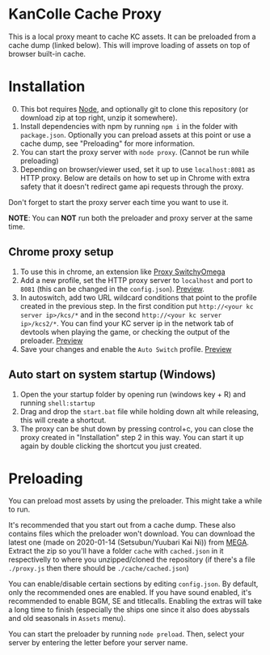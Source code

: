 KanColle Cache Proxy
=======
This is a local proxy meant to cache KC assets. It can be preloaded from a cache dump (linked below). This will improve loading of assets on top of browser built-in cache.

Installation
======
0. This bot requires [Node](https://nodejs.org/en/), and optionally git to clone this repository (or download zip at top right, unzip it somewhere).
1. Install dependencies with npm by running `npm i` in the folder with `package.json`. Optionally you can preload assets at this point or use a cache dump, see "Preloading" for more information.
2. You can start the proxy server with `node proxy`. (Cannot be run while preloading)
3. Depending on browser/viewer used, set it up to use `localhost:8081` as HTTP proxy. Below are details on how to set up in Chrome with extra safety that it doesn't redirect game api requests through the proxy.

Don't forget to start the proxy server each time you want to use it.

**NOTE**: You can **NOT** run both the preloader and proxy server at the same time.

## Chrome proxy setup
1. To use this in chrome, an extension like [Proxy SwitchyOmega](https://chrome.google.com/webstore/detail/proxy-switchyomega/padekgcemlokbadohgkifijomclgjgif)
2. Add a new profile, set the HTTP proxy server to `localhost` and port to `8081` (this can be changed in the `config.json`). [Preview](https://i.imgur.com/w6wHZeM.png).
3. In autoswitch, add two URL wildcard conditions that point to the profile created in the previous step. In the first condition put `http://<your kc server ip>/kcs/*` and in the second `http://<your kc server ip>/kcs2/*`. You can find your KC server ip in the network tab of devtools when playing the game, or checking the output of the preloader. [Preview](https://i.imgur.com/cwBrda5.png)
4. Save your changes and enable the `Auto Switch` profile. [Preview](https://i.imgur.com/Z32Ga5J.png)

## Auto start on system startup (Windows)
1. Open the your startup folder by opening run (windows key + R) and running `shell:startup`
2. Drag and drop the `start.bat` file while holding down alt while releasing, this will create a shortcut.
3. The proxy can be shut down by pressing control+c, you can close the proxy created in "Installation" step 2 in this way. You can start it up again by double clicking the shortcut you just created.

Preloading
======
You can preload most assets by using the preloader. This might take a while to run. 

It's recommended that you start out from a cache dump. These also contains files which the preloader won't download. You can download the latest one (made on 2020-01-14 (Setsubun/Yuubari Kai Ni)) from [MEGA](https://mega.nz/#!pKZVmQpa!EiSElmwTvCobOOeIYlK4KMdJaH1Ej7Ry7UVxBoPjLws). Extract the zip so you'll have a folder `cache` with `cached.json` in it respectivelly to where you unzipped/cloned the repository (if there's a file `./proxy.js` then there should be `./cache/cached.json`)

You can enable/disable certain sections by editing `config.json`. By default, only the recommended ones are enabled. If you have sound enabled, it's recommended to enable BGM, SE and titlecalls. Enabling the extras will take a long time to finish (especially the ships one since it also does abyssals and old seasonals in `Assets` menu).

You can start the preloader by running `node preload`. Then, select your server by entering the letter before your server name. 
